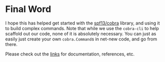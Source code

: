 # Final Word

I hope this has helped get started with the [spf13/cobra](https://github.com/spf13/cobra) library, and using it to build complex commands. Note that while we use the `cobra-cli` to help scaffold out our code, none of it is absolutely necessary. You can just as easily just create your own `cobra.Command`s in net-new code, and go from there.

Please check out the [links](../appendix/links.md) for documentation, references, etc.
